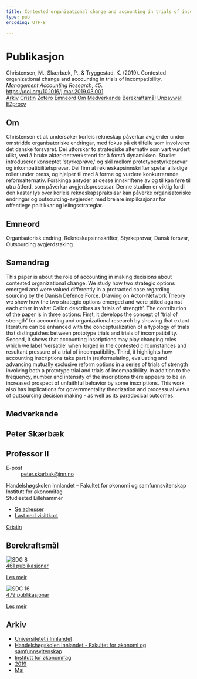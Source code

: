 ```yaml
---
title: Contested organizational change and accounting in trials of incompatibility
type: pub
encoding: UTF-8

---
```

<h1>Publikasjon</h1>
<article id="csl-bib-container-QUY4835F" class="csl-bib-container">
  <div class="csl-bib-body"> <div class="csl-entry">Christensen, M., Skærbæk, P., &#38; Tryggestad, K. (2019). Contested organizational change and accounting in trials of incompatibility. <i>Management Accounting Research</i>, <i>45</i>. <a href="https://doi.org/10.1016/j.mar.2019.03.001">https://doi.org/10.1016/j.mar.2019.03.001</a></div> </div>
  <div class="csl-bib-buttons">
    <a href="#taxonomy-article-QUY4835F" alt="archive" class="csl-bib-button">Arkiv</a>
    <a href="https://app.cristin.no/results/show.jsf?id=1698450" alt="Cristin" class="csl-bib-button">Cristin</a>
    <a href="http://zotero.org/groups/5881554/items/QUY4835F" alt="Zotero" class="csl-bib-button">Zotero</a>
    <a href="#keywords-article-QUY4835F" alt="keywords" class="csl-bib-button">Emneord</a>
    <a href="#about-article-QUY4835F" alt="about_pub" class="csl-bib-button">Om</a>
    <a href="#contributors-article-QUY4835F" alt="contributors" class="csl-bib-button">Medverkande</a>
    <a href="#sdg-article-QUY4835F" alt="sdg" class="csl-bib-button">Berekraftsmål</a>
    <a href="https://brage.inn.no/inn-xmlui/bitstream/11250/2638932/2/Christensen%252C%2bSk%25C3%25A6rb%25C3%25A6k%252C%2bTryggestad%2b-%2bContested%2borganizational%2bchange.pdf" alt="Unpaywall" class="csl-bib-button">Unpaywall</a>
    <a href="https://brage.inn.no/inn-xmlui/bitstream/11250/2638932/2/Christensen%252C%2bSk%25C3%25A6rb%25C3%25A6k%252C%2bTryggestad%2b-%2bContested%2borganizational%2bchange.pdf" alt="EZproxy" class="csl-bib-button">EZproxy</a>
  </div>
  <div id="csl-bib-meta-container-QUY4835F"></div>
</article>
<div id="csl-bib-meta-QUY4835F" class="csl-bib-meta">
  <article id="about-article-QUY4835F" class="about_pub-article">
    <h1>Om</h1>
    Christensen et al. undersøker korleis rekneskap påverkar avgjerder under omstridde organisatoriske endringar, med fokus på eit tilfelle som involverer det danske forsvaret. Dei utforskar to strategiske alternativ som vart vurdert ulikt, ved å bruke aktør-nettverksteori for å forstå dynamikken. Studiet introduserer konseptet 'styrkeprøve,' og skil mellom prototypestyrkeprøvar og inkompatibilitetsprøvar. Dei finn at rekneskapsinnskrifter spelar allsidige roller under press, og hjelper til med å forme og vurdere konkurrerande reformalternativ. Forskinga antyder at desse innskriftene av og til kan føre til utru åtferd, som påverkar avgjerdsprosessar. Denne studien er viktig fordi den kastar lys over korleis rekneskapspraksisar kan påverke organisatoriske endringar og outsourcing-avgjerder, med breiare implikasjonar for offentlege politikkar og leiingsstrategiar.
  </article>
  <article id="keywords-article-QUY4835F" class="keywords-article">
    <h1>Emneord</h1>
    Organisatorisk endring, Rekneskapsinnskrifter, Styrkeprøvar, Dansk forsvar, Outsourcing avgjerdstaking
  </article>
  <article id="abstract-article-QUY4835F" class="abstract-article">
    <h1>Samandrag</h1>
    This paper is about the role of accounting in making decisions about contested organizational change. We study how two strategic options emerged and were valued differently in a protracted case regarding sourcing by the Danish Defence Force. Drawing on Actor-Network Theory we show how the two strategic options emerged and were pitted against each other in what Callon describes as ‘trials of strength’. The contribution of the paper is in three actions: First, it develops the concept of ‘trial of strength’ for accounting and organizational research by showing that extant literature can be enhanced with the conceptualization of a typology of trials that distinguishes between prototype trials and trials of incompatibility. Second, it shows that accounting inscriptions may play changing roles which we label ‘versatile’ when forged in the contested circumstances and resultant pressure of a trial of incompatibility. Third, it highlights how accounting inscriptions take part in (re)formulating, evaluating and advancing mutually exclusive reform options in a series of trials of strength involving both a prototype trial and trials of incompatibility. In addition to the frequency, number and intensity of the inscriptions there appears to be an increased prospect of unfaithful behavior by some inscriptions. This work also has implications for governmentality theorization and processual views of outsourcing decision making - as well as its paradoxical outcomes.
  </article>
  <article id="contributors-article-QUY4835F" class="contributors-article">
    <h1>Medverkande</h1>
    <div class="personas"> <div class="vrtx-hinn-person-card"> <div class="photo"> <i class="lar la-user-circle missing-person"></i> </div> <div class="info"> <hgroup><h1>Peter Skærbæk</h1> <h2>Professor II</h2> </hgroup><dl> <dt>E-post</dt> <dd> <a href="mailto:peter.skarbak@inn.no">peter.skarbak@inn.no</a> </dd> </dl> <p> Handelshøgskolen Innlandet – Fakultet for økonomi og samfunnsvitenskap<br> Institutt for økonomifag<br> Studiested Lillehammer </p> <ul class="vrtx-hinn-links"> <li><a href="https://www.inn.no/finn-en-ansatt/peter-skarbak.html#vrtx-hinn-addresses">Se adresser</a></li> <li><a href="https://www.inn.no/finn-en-ansatt/peter-skarbak.html?vrtx=vcf">Last ned visittkort</a></li> </ul> </div> </div> <a href="https://app.cristin.no/persons/show.jsf?id=497765" alt="Cristin URL" class="personas-cristin">Cristin</a> </div>
  </article>
  <article id="sdg-article-QUY4835F" class="sdg-article">
    <h1>Berekraftsmål</h1>
    <div class="sdg-container"><div id="sdg8" class="sdg">
        <img src="{{< params subfolder >}}images/sdg/sdg08_nn.png" class="image" alt="SDG 8">
        <div class="sdg-overlay">
          <a href="/nn/archive/?key=?sdg=8#archive" class="sdg-publication-count"><span>461</span> publikasjonar</a>
          <p><a href="https://fn.no/om-fn/fns-baerekraftsmaal/anstendig-arbeid-og-oekonomisk-vekst?lang=nno-NO" class="sdg-read-more">Les meir</a></p>
        </div>
      </div> <div id="sdg16" class="sdg">
        <img src="{{< params subfolder >}}images/sdg/sdg16_nn.png" class="image" alt="SDG 16">
        <div class="sdg-overlay">
          <a href="/nn/archive/?key=?sdg=16#archive" class="sdg-publication-count"><span>479</span> publikasjonar</a>
          <p><a href="https://fn.no/om-fn/fns-baerekraftsmaal/fred-rettferdighet-og-velfungerende-institusjoner?lang=nno-NO" class="sdg-read-more">Les meir</a></p>
        </div>
      </div></div>
  </article>
  <article id="taxonomy-article-QUY4835F" class="taxonomy-article">
    <h1>Arkiv</h1>
    <ul>
      <li>
        <a href="/nn/archive/?key=3DCRN523">Universitetet i Innlandet</a>
      </li>
      <li>
        <a href="/nn/archive/?key=DU8Q9LN9">Handelshøgskolen Innlandet - Fakultet for økonomi og samfunnsvitenskap</a>
      </li>
      <li>
        <a href="/nn/archive/?key=3IQA89I8">Institutt for økonomifag</a>
      </li>
      <li>
        <a href="/nn/archive/?key=9V5B7Z44">2019</a>
      </li>
      <li>
        <a href="/nn/archive/?key=ULU7AC9D">Mai</a>
      </li>
    </ul>
  </article>
</div>
